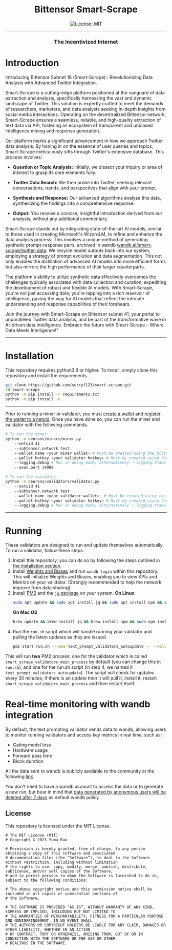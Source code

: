 
<div align="center">

# **Bittensor Smart-Scrape** <!-- omit in toc -->
<!-- [![Discord Chat](https://img.shields.io/discord/308323056592486420.svg)](https://discord.gg/bittensor) -->
[![License: MIT](https://img.shields.io/badge/License-MIT-yellow.svg)](https://opensource.org/licenses/MIT) 

---

### The Incentivized Internet <!-- omit in toc -->

<!-- [Discord](https://discord.gg/bittensor) • [Network](https://taostats.io/) • [Research](https://bittensor.com/whitepaper) -->

</div>


# Introduction

Introducing Bittensor Subnet 18 (Smart-Scrape):: Revolutionizing Data Analysis with Advanced Twitter Integration.

Smart-Scrape is a cutting-edge platform positioned at the vanguard of data extraction and analysis, specifically harnessing the vast and dynamic landscape of Twitter. This solution is expertly crafted to meet the demands of researchers, marketers, and data analysts seeking in-depth insights from social media interactions. Operating on the decentralized Bittensor network, Smart-Scrape ensures a seamless, reliable, and high-quality extraction of text data via API, fostering an ecosystem of transparent and unbiased intelligence mining and response generation.

Our platform marks a significant advancement in how we approach Twitter data analysis. By honing in on the essence of user queries and topics, Smart-Scrape meticulously sifts through Twitter's extensive database. This process involves:

- **Question or Topic Analysis:** Initially, we dissect your inquiry or area of interest to grasp its core elements fully.

- **Twitter Data Search:** We then probe into Twitter, seeking relevant conversations, trends, and perspectives that align with your prompt.

- **Synthesis and Response:** Our advanced algorithms analyze this data, synthesizing the findings into a comprehensive response.

- **Output:** You receive a concise, insightful introduction derived from our analysis, without any additional commentary.

Smart-Scrape stands out by integrating state-of-the-art AI models, similar to those used in creating Microsoft's WizardLM, to refine and enhance the data analysis process. This involves a unique method of generating synthetic prompt-response pairs, archived in wandb [wandb.ai/smart-scrape/twitter-data](https://wandb.ai/smart-scrape/twitter-data). We recycle model outputs back into our system, employing a strategy of prompt evolution and data augmentation. This not only enables the distillation of advanced AI models into more efficient forms but also mirrors the high performance of their larger counterparts.

The platform's ability to utilize synthetic data effectively overcomes the challenges typically associated with data collection and curation, expediting the development of robust and flexible AI models. With Smart-Scrape, you're not just accessing data; you're tapping into a rich reservoir of intelligence, paving the way for AI models that reflect the intricate understanding and response capabilities of their forebears.

Join the journey with Smart-Scrape on Bittensor subnet 41, your portal to unparalleled Twitter data analysis, and be part of the transformative wave in AI-driven data intelligence. Embrace the future with Smart-Scrape – Where Data Meets Intelligence!"

</div>

---

# Installation
This repository requires python3.8 or higher. To install, simply clone this repository and install the requirements.
```bash
git clone https://github.com/surcyf123/smart-scrape.git
cd smart-scrape
python -m pip install -r requirements.txt
python -m pip install -e .
```

</div>

---

Prior to running a miner or validator, you must [create a wallet](https://github.com/opentensor/docs/blob/main/reference/btcli.md) and [register the wallet to a netuid](https://github.com/opentensor/docs/blob/main/subnetworks/registration.md). Once you have done so, you can run the miner and validator with the following commands.
```bash
# To run the miner
python -m neurons/miners/miner.py 
    --netuid 41  
    --subtensor.network test 
    --wallet.name <your miner wallet> # Must be created using the bittensor-cli
    --wallet.hotkey <your validator hotkey> # Must be created using the bittensor-cli
    --logging.debug # Run in debug mode, alternatively --logging.trace for trace mode
    --axon.port 14000

# To run the validator
python -m neurons/validators/validator.py
    --netuid 41
    --subtensor.network test 
    --wallet.name <your validator wallet>  # Must be created using the bittensor-cli
    --wallet.hotkey <your validator hotkey> # Must be created using the bittensor-cli
    --logging.debug # Run in debug mode, alternatively --logging.trace for trace mode
```

</div>

---


# Running

These validators are designed to run and update themselves automatically. To run a validator, follow these steps:

1. Install this repository, you can do so by following the steps outlined in [the installation section](#installation).
2. Install [Weights and Biases](https://docs.wandb.ai/quickstart) and run `wandb login` within this repository. This will initialize Weights and Biases, enabling you to view KPIs and Metrics on your validator. (Strongly recommended to help the network improve from data sharing)
3. Install [PM2](https://pm2.io/docs/runtime/guide/installation/) and the [`jq` package](https://jqlang.github.io/jq/) on your system.
   **On Linux**:
   ```bash
   sudo apt update && sudo apt install jq && sudo apt install npm && sudo npm install pm2 -g && pm2 update
   ``` 
   **On Mac OS**
   ```bash
   brew update && brew install jq && brew install npm && sudo npm install pm2 -g && pm2 update
   ```
4. Run the `run.sh` script which will handle running your validator and pulling the latest updates as they are issued. 
   ```bash
   pm2 start run.sh --name text_prompt_validators_autoupdate -- --wallet.name <your-wallet-name> --wallet.hotkey <your-wallet-hot-key>
   ```

This will run **two** PM2 process: one for the validator which is called `smart_scrape_validators_main_process` by default (you can change this in `run.sh`), and one for the run.sh script (in step 4, we named it `text_prompt_validators_autoupdate`). The script will check for updates every 30 minutes, if there is an update then it will pull it, install it, restart `smart_scrape_validators_main_process` and then restart itself.


# Real-time monitoring with wandb integration
By default, the text prompting validator sends data to wandb, allowing users to monitor running validators and access key metrics in real time, such as:
- Gating model loss
- Hardware usage
- Forward pass time
- Block duration

All the data sent to wandb is publicly available to the community at the following [link](https://wandb.ai/opentensor-dev/openvalidators).

You don't need to have a wandb account to access the data or to generate a new run,
but bear in mind that
[data generated by anonymous users will be deleted after 7 days](https://docs.wandb.ai/guides/app/features/anon#:~:text=If%20there's%20no%20account%2C%20we,be%20available%20for%207%20days)
as default wandb policy.

## License
This repository is licensed under the MIT License.
```text
# The MIT License (MIT)
# Copyright © 2023 Yuma Rao

# Permission is hereby granted, free of charge, to any person obtaining a copy of this software and associated
# documentation files (the “Software”), to deal in the Software without restriction, including without limitation
# the rights to use, copy, modify, merge, publish, distribute, sublicense, and/or sell copies of the Software,
# and to permit persons to whom the Software is furnished to do so, subject to the following conditions:

# The above copyright notice and this permission notice shall be included in all copies or substantial portions of
# the Software.

# THE SOFTWARE IS PROVIDED “AS IS”, WITHOUT WARRANTY OF ANY KIND, EXPRESS OR IMPLIED, INCLUDING BUT NOT LIMITED TO
# THE WARRANTIES OF MERCHANTABILITY, FITNESS FOR A PARTICULAR PURPOSE AND NONINFRINGEMENT. IN NO EVENT SHALL
# THE AUTHORS OR COPYRIGHT HOLDERS BE LIABLE FOR ANY CLAIM, DAMAGES OR OTHER LIABILITY, WHETHER IN AN ACTION
# OF CONTRACT, TORT OR OTHERWISE, ARISING FROM, OUT OF OR IN CONNECTION WITH THE SOFTWARE OR THE USE OR OTHER
# DEALINGS IN THE SOFTWARE.
```
